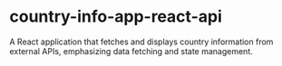 # country-info-app-react-api
A React application that fetches and displays country information from external APIs, emphasizing data fetching and state management.
